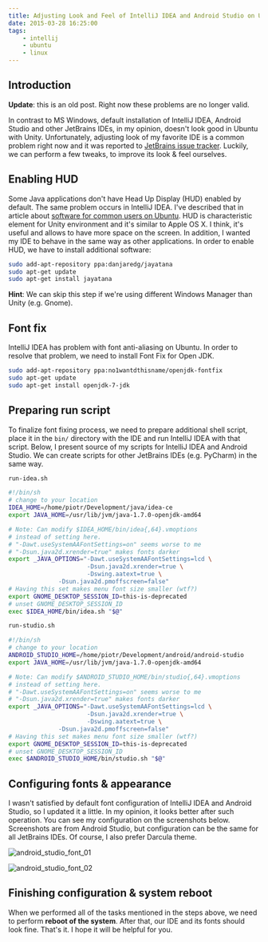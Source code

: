 ```yaml
---
title: Adjusting Look and Feel of IntelliJ IDEA and Android Studio on Ubuntu
date: 2015-03-28 16:25:00
tags:
	- intellij
	- ubuntu
	- linux
---
```


Introduction
------------

**Update**: this is an old post. Right now these problems are no longer valid.

In contrast to MS Windows, default installation of IntelliJ IDEA, Android Studio and other JetBrains IDEs, in my opinion, doesn't look good in Ubuntu with Unity. Unfortunately, adjusting look of my favorite IDE is a common problem right now and it was reported to [JetBrains issue tracker](https://youtrack.jetbrains.com/issue/IDEA-57233). Luckily, we can perform a few tweaks, to improve its look & feel ourselves.

Enabling HUD
------------

Some Java applications don't have Head Up Display (HUD) enabled by default. The same problem occurs in IntelliJ IDEA. I've described that in article about [software for common users on Ubuntu](http://blog.wittchen.biz.pl/software-for-common-users-on-ubuntu/). HUD is characteristic element for Unity environment and it's similar to Apple OS X. I think, it's useful and allows to have more space on the screen. In addition, I wanted my IDE to behave in the same way as other applications. In order to enable HUD, we have to install additional software:

```bash
sudo add-apt-repository ppa:danjaredg/jayatana
sudo apt-get update
sudo apt-get install jayatana
```

**Hint**: We can skip this step if we're using different Windows Manager than Unity (e.g. Gnome).

Font fix
--------

IntelliJ IDEA has problem with font anti-aliasing on Ubuntu. In order to resolve that problem, we need to install Font Fix for Open JDK.

```bash
sudo add-apt-repository ppa:no1wantdthisname/openjdk-fontfix
sudo apt-get update
sudo apt-get install openjdk-7-jdk
```

Preparing run script
--------------------

To finalize font fixing process, we need to prepare additional shell script, place it in the `bin/` directory with the IDE and run IntelliJ IDEA with that script. Below, I present source of my scripts for IntelliJ IDEA and Android Studio. We can create scripts for other JetBrains IDEs (e.g. PyCharm) in the same way. 

```bash
run-idea.sh
```

```bash
#!/bin/sh
# change to your location
IDEA_HOME=/home/piotr/Development/java/idea-ce
export JAVA_HOME=/usr/lib/jvm/java-1.7.0-openjdk-amd64

# Note: Can modify $IDEA_HOME/bin/idea{,64}.vmoptions
# instead of setting here.
# "-Dawt.useSystemAAFontSettings=on" seems worse to me
# "-Dsun.java2d.xrender=true" makes fonts darker
export _JAVA_OPTIONS="-Dawt.useSystemAAFontSettings=lcd \
                      -Dsun.java2d.xrender=true \
                      -Dswing.aatext=true \
		      -Dsun.java2d.pmoffscreen=false"
# Having this set makes menu font size smaller (wtf?)
export GNOME_DESKTOP_SESSION_ID=this-is-deprecated
# unset GNOME_DESKTOP_SESSION_ID
exec $IDEA_HOME/bin/idea.sh "$@"
```

```bash
run-studio.sh
```

```bash
#!/bin/sh
# change to your location
ANDROID_STUDIO_HOME=/home/piotr/Development/android/android-studio
export JAVA_HOME=/usr/lib/jvm/java-1.7.0-openjdk-amd64

# Note: Can modify $ANDROID_STUDIO_HOME/bin/studio{,64}.vmoptions
# instead of setting here.
# "-Dawt.useSystemAAFontSettings=on" seems worse to me
# "-Dsun.java2d.xrender=true" makes fonts darker
export _JAVA_OPTIONS="-Dawt.useSystemAAFontSettings=lcd \
                      -Dsun.java2d.xrender=true \
                      -Dswing.aatext=true \
		      -Dsun.java2d.pmoffscreen=false"
# Having this set makes menu font size smaller (wtf?)
export GNOME_DESKTOP_SESSION_ID=this-is-deprecated
# unset GNOME_DESKTOP_SESSION_ID
exec $ANDROID_STUDIO_HOME/bin/studio.sh "$@"
```

Configuring fonts & appearance
------------------------------

I wasn't satisfied by default font configuration of IntelliJ IDEA and Android Studio, so I updated it a little. In my opinion, it looks better after such operation. You can see my configuration on the screenshots below. Screenshots are from Android Studio, but configuration can be the same for all JetBrains IDEs. Of course, I also prefer Darcula theme. 

![android_studio_font_01](/images/posts/2015/intellij-look-and-feel/android_studio_font_01.png)

![android_studio_font_02](/images/posts/2015/intellij-look-and-feel/android_studio_font_02.png)

Finishing configuration & system reboot
---------------------------------------

When we performed all of the tasks mentioned in the steps above, we need to perform **reboot of the system**. After that, our IDE and its fonts should look fine. That's it. I hope it will be helpful for you.
